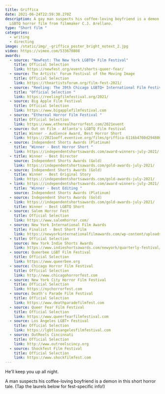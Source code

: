 ```yaml
---
title: Griffica
date: 2021-06-24T22:59:30.270Z
description: A gay man suspects his coffee-loving boyfriend is a demon in this
  LGBTQ horror film from filmmaker C.J. Arellano.
type: "Short film "
categories:
  - writing
  - directing
image: /static/img/_-griffica_poster_bright_notext_2.jpg
video: https://vimeo.com/533670808
awards:
  - source: "NewFest: The New York LGBTQ+ Film Festival"
    title: Official Selection
    link: https://newfest.org/event/shorts-queer-fear/
  - source: The Artists' Forum Festival of the Moving Image
    title: Official Selection
    link: https://theartistsforum.org/film-fest-2021/
  - source: "Reeling: The 39th Chicago LGBTQ+ International Film Festival"
    title: "Official Selection "
    link: https://reelingfilmfestival.org/2021/
  - source: Big Apple Film Festival
    title: Official Selection
    link: https://www.bigapplefilmfestival.com
  - source: "Ethereal Horror Film Festival "
    title: Official Selection
    link: https://www.etherealhorrorfest.com/2021event
  - source: Out on Film - Atlanta's LGBTQ Film Festival
    title: Winner - Audience Award, Best Horror Short
    link: https://2021ooff.eventive.org/films/griffica-6116b4700d2948003d28450c
  - source: Independent Shorts Awards (Platinum)
    title: "Winner - Best Horror Short "
    link: https://independentshortsawards.com/award-winners-july-2021/
  - title: Winner - Best Director
    source: Independent Shorts Awards (Gold)
    link: https://independentshortsawards.com/gold-awards-july-2021/
  - source: Independent Shorts Awards (Gold)
    title: Winner - Best Original Story
    link: https://independentshortsawards.com/gold-awards-july-2021/
  - link: https://independentshortsawards.com/award-winners-july-2021/
    title: "Winner - Best Editing "
    source: Independent Shorts Awards (Platinum)
  - source: Independent Shorts Awards (Gold)
    link: https://independentshortsawards.com/gold-awards-july-2021/
    title: Winner - Best LGBTQ Short
  - source: Salem Horror Fest
    title: Official Selection
    link: https://www.salemhorror.com/
  - source: New York International Film Awards
    title: Finalist - Best Short Film
    link: https://newyorkinternationalfilmawards.com/wp-content/uploads/sites/10/2021/07/NYIFA-June-2021WINNERS-.pdf
  - title: Official Selection
    source: New York Indie Shorts Awards
    link: https://www.indieshortsawards.com/newyork/quarterly-festival/
  - source: Queerbee LGBT Film Festival
    title: Official Selection
    link: https://www.queerbee.org
  - source: Chicago Horror Film Festival
    title: Official Selection
    link: http://www.chicagohorrorfest.com
  - source: New York City Horror Film Festival
    title: Official Selection
    link: https://nychorrorfest.com
  - source: Death's Parade Film Festival
    title: Official Selection
    link: https://www.deathparadefilmfest.com
  - source: Queer Fear Film Festival
    title: Official Selection
    link: https://www.queerfearfilmfestival.com
  - source: Los Angeles LGBT+ Festival
    title: Official Selection
    link: https://lgbtlosangelesfilmfestival.com
  - source: OutReels Cincinnati
    title: Official Selection
    link: http://www.outreelscincy.org
  - source: Shockfest Film Festival
    title: Official Selection
    link: https://www.shockfilmfest.com
---
```

He'll keep you up all night. 

A man suspects his coffee-loving boyfriend is a demon in this short horror tale. (Tap the laurels below for fest-specific info!)